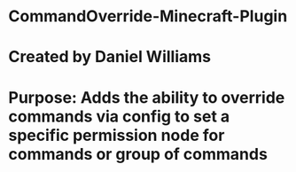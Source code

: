 # CommandOverride-Minecraft-Plugin
#
# Created by Daniel Williams
#
# Purpose: Adds the ability to override commands via config to set a specific permission node for commands or group of commands
